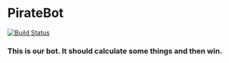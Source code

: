 # PirateBot 

[![Build Status](https://magnum.travis-ci.com/matan129/PirateBot.svg?token=pq1dUYzDZynKsPSrejkd&branch=skillz-dev)](https://magnum.travis-ci.com/matan129/PirateBot)

### This is our bot. It should calculate some things and then win.
